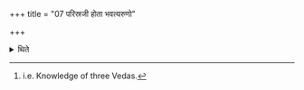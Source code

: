+++
title = "07 परिस्रजी होता भवत्यरुणो"

+++

<details><summary>थिते</summary>

7. One who carries a garland around his hair, has reddish brown complexion, is a blinking one and has triple brightness[^1] should be the Hotr̥ (in this sacrifice).  

[^1]: i.e. Knowledge of three Vedas.  

</details>
